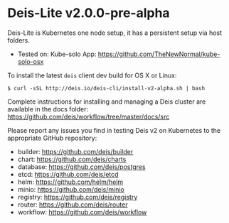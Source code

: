 # Deis-Lite v2.0.0-pre-alpha

Deis-Lite is Kubernetes one node setup, it has a persistent setup via host folders.

* Tested on:
Kube-solo App: https://github.com/TheNewNormal/kube-solo-osx

To install the latest `deis` client dev build for OS X or Linux:
```
$ curl -sSL http://deis.io/deis-cli/install-v2-alpha.sh | bash
```

Complete instructions for installing and managing a Deis cluster are available in the docs folder:
https://github.com/deis/workflow/tree/master/docs/src


Please report any issues you find in testing Deis v2 on Kubernetes
to the appropriate GitHub repository:
- builder: https://github.com/deis/builder
- chart: https://github.com/deis/charts
- database: https://github.com/deis/postgres
- etcd: https://github.com/deis/etcd
- helm: https://github.com/helm/helm
- minio: https://github.com/deis/minio
- registry: https://github.com/deis/registry
- router: https://github.com/deis/router
- workflow: https://github.com/deis/workflow
